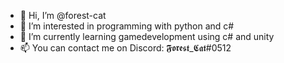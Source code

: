 - 👋 Hi, I’m @forest-cat
- 👀 I’m interested in programming with python and c#
- 🌱 I’m currently learning gamedevelopment using c# and unity
- 📫 You can contact me on Discord: 𝕱𝖔𝖗𝖊𝖘𝖙_𝕮𝖆𝖙#0512

<!---
forest-cat/forest-cat is a ✨ special ✨ repository because its `README.md` (this file) appears on your GitHub profile.
You can click the Preview link to take a look at your changes.
--->
